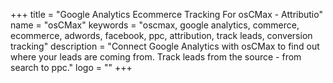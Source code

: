 +++
title = "Google Analytics Ecommerce Tracking For osCMax - Attributio"
name = "osCMax"
keywords = "oscmax, google analytics, commerce, ecommerce, adwords, facebook, ppc, attribution, track leads, conversion tracking"
description = "Connect Google Analytics with osCMax to find out where your leads are coming from. Track leads from the source - from search to ppc."
logo = ""
+++
